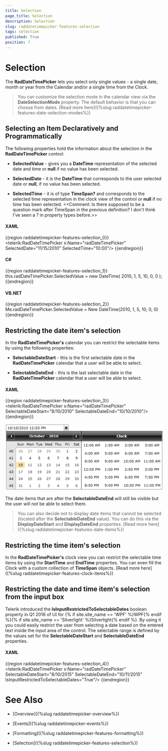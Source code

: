 ```yaml
---
title: Selection
page_title: Selection
description: Selection
slug: raddatetimepicker-features-selection
tags: selection
published: True
position: 7
---
```


# Selection

The __RadDateTimePicker__ lets you select only single values - a single date, month or year from the Calendar and/or a single time  from the Clock.

>You can customize the selection mode in the calendar view via the __DateSelectionMode__ property. The default behavior is that you can choose from dates. [Read more here]({%slug raddatetimepicker-features-date-selection-modes%})

## Selecting an Item Declaratively and Programmatically 

The following properties hold the information about the selection in the __RadDateTimePicker__ control:

* __SelectedValue__ - gives you a __DateTime__ representation of the selected date and time or __null__ if no value has been selected.

* __SelectedDate__ - it is the __DateTime__ that corresponds to the user selected date or __null__, if no value has been selected.

* __SelectedTime__ - it is of type __TimeSpan?__ and corresponds to the selected time representation in the clock view of the control or __null__ if no time has been selected.
<<Comment: Is there supposed to be a question mark after TimeSpan in the previous definition? I don't think I've seen a ? in property types before.>>
#### __XAML__

{{region raddatetimepicker-features-selection_0}}
	<telerik:RadDateTimePicker x:Name="radDateTimePicker"
	                           SelectedDate="11/15/2010"
	                           SelectedTime="10:00"/>
{{endregion}}

#### __C#__

{{region raddatetimepicker-features-selection_1}}
	this.radDateTimePicker.SelectedValue = new DateTime( 2010, 1, 5, 10, 0, 0 );
{{endregion}}

#### __VB.NET__

{{region raddatetimepicker-features-selection_2}}
	Me.radDateTimePicker.SelectedValue = New DateTime(2010, 1, 5, 10, 0, 0)
{{endregion}}

## Restricting the date item's selection

In the __RadDateTimePicker's__ calendar you can restrict the selectable items by using the following properties:

* __SelectableDateStart__ - this is the first selectable date in the __RadDateTimePicker__ calendar that a user will be able to select.

* __SelectableDateEnd__ - this is the last selectable date in the __RadDateTimePicker__ calendar that a user will be able to select.

#### __XAML__

{{region raddatetimepicker-features-selection_3}}
	<telerik:RadDateTimePicker x:Name="radDateTimePicker" 
	                           SelectableDateStart="8/10/2010"
	                           SelectableDateEnd="10/10/2010"/>
{{endregion}}

![](images/dateTimePicker_features_selection_010.png)

The date items that are after the __SelectableDateEnd__ will still be visible but the user will not be able to select them. 

>You can also decide not to display date items that cannot be selected (located after the __SelectableDateEnd__ value). You can do this via the __DisplayDateStart__ and __DisplayDateEnd__ properties. [Read more here]({%slug raddatetimepicker-features-date-items%})

## Restricting the time item's selection

In the __RadDateTimePicker's__ clock view you can restrict the selectable time items by using the __StartTime__ and __EndTime__ properties. You can even fill the Clock with a custom collection of __TimeSpan__ objects. [Read more here]({%slug raddatetimepicker-features-clock-items%})

## Restricting the date and time item's selection from the input box

Telerik introduced the __IsInputRestrictedToSelectableDates__ boolean property in Q1 2016 of UI for {% if site.site_name == 'WPF' %}WPF{% endif %}{% if site.site_name == 'Silverlight' %}Silverlight{% endif %}. By using it you could easily restrict the user from selecting a date based on the entered text inside the input area of the control. The selectable range is defined by the values set for the __SelectableDateStart__ and  __SelectableDateEnd__ properties.

#### __XAML__

{{region raddatetimepicker-features-selection_4}}
	<telerik:RadDateTimePicker x:Name="radDateTimePicker" 
	                           SelectableDateStart="8/10/2015"
	                           SelectableDateEnd="10/11/2015"
							   IsInputRestrictedToSelectableDates="True"/>
{{endregion}}

# See Also

 * [Overview]({%slug raddatetimepicker-overview%})

 * [Events]({%slug raddatetimepicker-events%})

 * [Formatting]({%slug raddatetimepicker-features-formatting%})

 * [Selection]({%slug raddatetimepicker-features-selection%})
